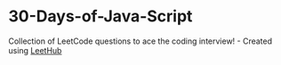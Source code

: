 # 30-Days-of-Java-Script
Collection of LeetCode questions to ace the coding interview! - Created using [LeetHub](https://github.com/QasimWani/LeetHub)
